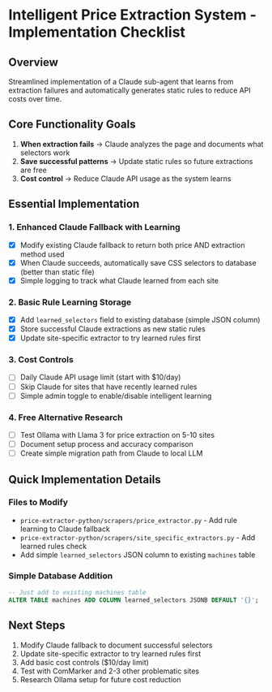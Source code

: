 # Intelligent Price Extraction System - Implementation Checklist

## Overview
Streamlined implementation of a Claude sub-agent that learns from extraction failures and automatically generates static rules to reduce API costs over time.

## Core Functionality Goals
1. **When extraction fails** → Claude analyzes the page and documents what selectors work
2. **Save successful patterns** → Update static rules so future extractions are free
3. **Cost control** → Reduce Claude API usage as the system learns

## Essential Implementation

### 1. Enhanced Claude Fallback with Learning
- [x] Modify existing Claude fallback to return both price AND extraction method used
- [x] When Claude succeeds, automatically save CSS selectors to database (better than static file)
- [x] Simple logging to track what Claude learned from each site

### 2. Basic Rule Learning Storage
- [x] Add `learned_selectors` field to existing database (simple JSON column)
- [x] Store successful Claude extractions as new static rules
- [x] Update site-specific extractor to try learned rules first

### 3. Cost Controls
- [ ] Daily Claude API usage limit (start with $10/day)
- [ ] Skip Claude for sites that have recently learned rules
- [ ] Simple admin toggle to enable/disable intelligent learning

### 4. Free Alternative Research
- [ ] Test Ollama with Llama 3 for price extraction on 5-10 sites
- [ ] Document setup process and accuracy comparison
- [ ] Create simple migration path from Claude to local LLM

## Quick Implementation Details

### Files to Modify
- `price-extractor-python/scrapers/price_extractor.py` - Add rule learning to Claude fallback
- `price-extractor-python/scrapers/site_specific_extractors.py` - Add learned rules check
- Add simple `learned_selectors` JSON column to existing `machines` table

### Simple Database Addition
```sql
-- Just add to existing machines table
ALTER TABLE machines ADD COLUMN learned_selectors JSONB DEFAULT '{}';
```

## Next Steps
1. Modify Claude fallback to document successful selectors
2. Update site-specific extractor to try learned rules first  
3. Add basic cost controls ($10/day limit)
4. Test with ComMarker and 2-3 other problematic sites
5. Research Ollama setup for future cost reduction